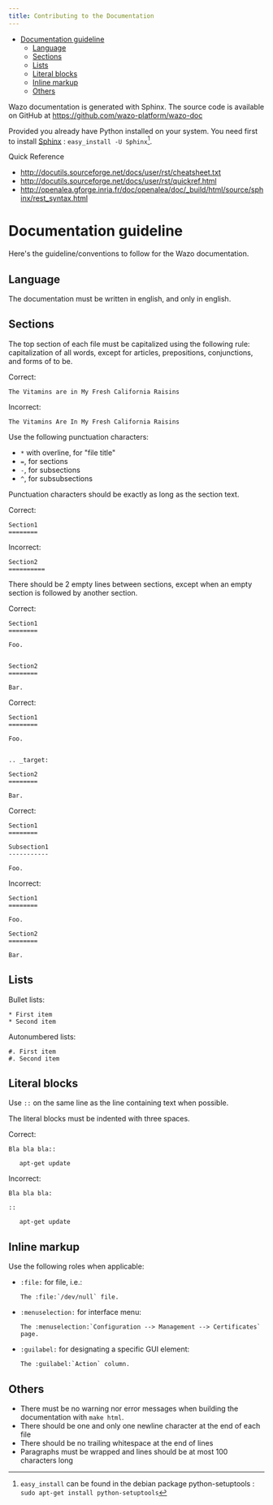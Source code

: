 ```yaml
---
title: Contributing to the Documentation
---
```


-   [Documentation guideline](#documentation-guideline)
    -   [Language](#language)
    -   [Sections](#sections)
    -   [Lists](#lists)
    -   [Literal blocks](#literal-blocks)
    -   [Inline markup](#inline-markup)
    -   [Others](#others)

Wazo documentation is generated with Sphinx. The source code is
available on GitHub at <https://github.com/wazo-platform/wazo-doc>

Provided you already have Python installed on your system. You need
first to install [Sphinx](http://sphinx.pocoo.org/) :
`easy_install -U Sphinx`[^1].

Quick Reference

-   <http://docutils.sourceforge.net/docs/user/rst/cheatsheet.txt>
-   <http://docutils.sourceforge.net/docs/user/rst/quickref.html>
-   <http://openalea.gforge.inria.fr/doc/openalea/doc/_build/html/source/sphinx/rest_syntax.html>

Documentation guideline
=======================

Here\'s the guideline/conventions to follow for the Wazo documentation.

Language
--------

The documentation must be written in english, and only in english.

Sections
--------

The top section of each file must be capitalized using the following
rule: capitalization of all words, except for articles, prepositions,
conjunctions, and forms of to be.

Correct:

    The Vitamins are in My Fresh California Raisins

Incorrect:

    The Vitamins Are In My Fresh California Raisins

Use the following punctuation characters:

-   `*` with overline, for \"file title\"
-   `=`, for sections
-   `-`, for subsections
-   `^`, for subsubsections

Punctuation characters should be exactly as long as the section text.

Correct:

    Section1
    ========

Incorrect:

    Section2
    ==========

There should be 2 empty lines between sections, except when an empty
section is followed by another section.

Correct:

    Section1
    ========

    Foo.


    Section2
    ========

    Bar.

Correct:

    Section1
    ========

    Foo.


    .. _target:

    Section2
    ========

    Bar.

Correct:

    Section1
    ========

    Subsection1
    -----------

    Foo.

Incorrect:

    Section1
    ========

    Foo.

    Section2
    ========

    Bar.

Lists
-----

Bullet lists:

    * First item
    * Second item

Autonumbered lists:

    #. First item
    #. Second item

Literal blocks
--------------

Use `::` on the same line as the line containing text when possible.

The literal blocks must be indented with three spaces.

Correct:

    Bla bla bla::

       apt-get update

Incorrect:

    Bla bla bla:

    ::

       apt-get update

Inline markup
-------------

Use the following roles when applicable:

-   `:file:` for file, i.e.:

        The :file:`/dev/null` file.

-   `:menuselection:` for interface menu:

        The :menuselection:`Configuration --> Management --> Certificates` page.

-   `:guilabel:` for designating a specific GUI element:

        The :guilabel:`Action` column.

Others
------

-   There must be no warning nor error messages when building the
    documentation with `make html`.
-   There should be one and only one newline character at the end of
    each file
-   There should be no trailing whitespace at the end of lines
-   Paragraphs must be wrapped and lines should be at most 100
    characters long

[^1]: `easy_install` can be found in the debian package
    python-setuptools : `sudo apt-get install python-setuptools`
